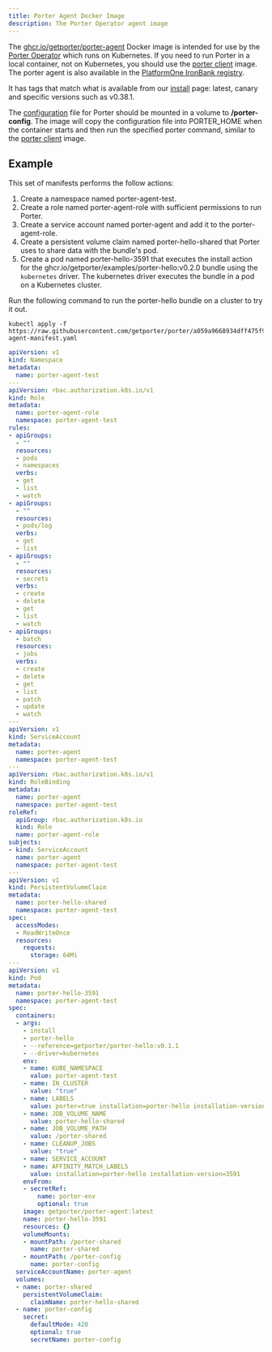 ```yaml
---
title: Porter Agent Docker Image
description: The Porter Operator agent image
---
```


The [ghcr.io/getporter/porter-agent][porter-agent] Docker image is intended for use by the [Porter Operator] which runs on Kubernetes.
If you need to run Porter in a local container, not on Kubernetes, you should use the [porter client] image.
The porter agent is also available in the [PlatformOne IronBank registry](https://registry1.dso.mil/harbor/projects/3/repositories/opensource%2Fgetporter%2Fporter-agent/artifacts-tab).

It has tags that match what is available from our [install](/install/) page: latest, canary and specific versions such as v0.38.1.

The [configuration] file for Porter should be mounted in a volume to **/porter-config**.
The image will copy the configuration file into PORTER_HOME when the container starts and then run the specified porter command, similar to the [porter client] image.

## Example

This set of manifests performs the follow actions:
1. Create a namespace named porter-agent-test.
1. Create a role named porter-agent-role with sufficient permissions to run Porter.
1. Create a service account named porter-agent and add it to the porter-agent-role.
1. Create a persistent volume claim named porter-hello-shared that Porter uses to share data with the bundle's pod.
1. Create a pod named porter-hello-3591 that executes the install action for the ghcr.io/getporter/examples/porter-hello:v0.2.0 bundle using the `kubernetes` driver.
   The kubernetes driver executes the bundle in a pod on a Kubernetes cluster.

Run the following command to run the porter-hello bundle on a cluster to try it out.

```
kubectl apply -f https://raw.githubusercontent.com/getporter/porter/a059a9668934dff475f9d9633781d2f32512581d/examples/porter-agent-manifest.yaml
```

```yaml
apiVersion: v1
kind: Namespace
metadata:
  name: porter-agent-test
---
apiVersion: rbac.authorization.k8s.io/v1
kind: Role
metadata:
  name: porter-agent-role
  namespace: porter-agent-test
rules:
- apiGroups:
  - ""
  resources:
  - pods
  - namespaces
  verbs:
  - get
  - list
  - watch
- apiGroups:
  - ""
  resources:
  - pods/log
  verbs:
  - get
  - list
- apiGroups:
  - ""
  resources:
  - secrets
  verbs:
  - create
  - delete
  - get
  - list
  - watch
- apiGroups:
  - batch
  resources:
  - jobs
  verbs:
  - create
  - delete
  - get
  - list
  - patch
  - update
  - watch
---
apiVersion: v1
kind: ServiceAccount
metadata:
  name: porter-agent
  namespace: porter-agent-test
---
apiVersion: rbac.authorization.k8s.io/v1
kind: RoleBinding
metadata:
  name: porter-agent
  namespace: porter-agent-test
roleRef:
  apiGroup: rbac.authorization.k8s.io
  kind: Role
  name: porter-agent-role
subjects:
- kind: ServiceAccount
  name: porter-agent
  namespace: porter-agent-test
---
apiVersion: v1
kind: PersistentVolumeClaim
metadata:
  name: porter-hello-shared
  namespace: porter-agent-test
spec:
  accessModes:
  - ReadWriteOnce
  resources:
    requests:
      storage: 64Mi
---
apiVersion: v1
kind: Pod
metadata:
  name: porter-hello-3591
  namespace: porter-agent-test
spec:
  containers:
  - args:
    - install
    - porter-hello
    - --reference=getporter/porter-hello:v0.1.1
    - --driver=kubernetes
    env:
    - name: KUBE_NAMESPACE
      value: porter-agent-test
    - name: IN_CLUSTER
      value: "true"
    - name: LABELS
      value: porter=true installation=porter-hello installation-version=3591
    - name: JOB_VOLUME_NAME
      value: porter-hello-shared
    - name: JOB_VOLUME_PATH
      value: /porter-shared
    - name: CLEANUP_JOBS
      value: "true"
    - name: SERVICE_ACCOUNT
    - name: AFFINITY_MATCH_LABELS
      value: installation=porter-hello installation-version=3591
    envFrom:
    - secretRef:
        name: porter-env
        optional: true
    image: getporter/porter-agent:latest
    name: porter-hello-3591
    resources: {}
    volumeMounts:
    - mountPath: /porter-shared
      name: porter-shared
    - mountPath: /porter-config
      name: porter-config
  serviceAccountName: porter-agent
  volumes:
  - name: porter-shared
    persistentVolumeClaim:
      claimName: porter-hello-shared
  - name: porter-config
    secret:
      defaultMode: 420
      optional: true
      secretName: porter-config
```

[configuration]: /docs/configuration/configuration/
[porter-agent]: https://github.com/getporter/porter/pkgs/container/porter-agent
[porter client]: /docs/references/docker-images/client/
[Porter Operator]: https://github.com/getporter/operator
